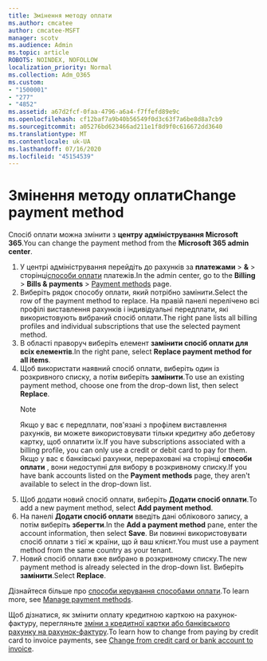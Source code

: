 ```yaml
---
title: Змінення методу оплати
ms.author: cmcatee
author: cmcatee-MSFT
manager: scotv
ms.audience: Admin
ms.topic: article
ROBOTS: NOINDEX, NOFOLLOW
localization_priority: Normal
ms.collection: Adm_O365
ms.custom:
- "1500001"
- "277"
- "4852"
ms.assetid: a67d2fcf-0faa-4796-a6a4-f7ffefd89e9c
ms.openlocfilehash: cf12baf7a9b40b56549f0d3c63f7a6be8d8a7cb9
ms.sourcegitcommit: a05276bd623466ad211e1f8d9f0c616672dd3640
ms.translationtype: MT
ms.contentlocale: uk-UA
ms.lasthandoff: 07/16/2020
ms.locfileid: "45154539"
---
```

# <a name="change-payment-method"></a><span data-ttu-id="8b474-102">Змінення методу оплати</span><span class="sxs-lookup"><span data-stu-id="8b474-102">Change payment method</span></span>

<span data-ttu-id="8b474-103">Спосіб оплати можна змінити з **центру адміністрування Microsoft 365**.</span><span class="sxs-lookup"><span data-stu-id="8b474-103">You can change the payment method from the **Microsoft 365 admin center**.</span></span>
  
1. <span data-ttu-id="8b474-104">У центрі адміністрування перейдіть до рахунків за **платежами**  >  **&**  >  сторінці[способи оплати](https://go.microsoft.com/fwlink/p/?linkid=2018806) платежів.</span><span class="sxs-lookup"><span data-stu-id="8b474-104">In the admin center, go to the **Billing** > **Bills & payments** > [Payment methods](https://go.microsoft.com/fwlink/p/?linkid=2018806) page.</span></span>
2. <span data-ttu-id="8b474-105">Виберіть рядок способу оплати, який потрібно замінити.</span><span class="sxs-lookup"><span data-stu-id="8b474-105">Select the row of the payment method to replace.</span></span> <span data-ttu-id="8b474-106">На правій панелі перелічено всі профілі виставлення рахунків і індивідуальні передплати, які використовують вибраний спосіб оплати.</span><span class="sxs-lookup"><span data-stu-id="8b474-106">The right pane lists all billing profiles and individual subscriptions that use the selected payment method.</span></span>
3. <span data-ttu-id="8b474-107">В області праворуч виберіть елемент **замінити спосіб оплати для всіх елементів**.</span><span class="sxs-lookup"><span data-stu-id="8b474-107">In the right pane, select **Replace payment method for all items**.</span></span>
4. <span data-ttu-id="8b474-108">Щоб використати наявний спосіб оплати, виберіть один із розкривного списку, а потім виберіть **замінити**.</span><span class="sxs-lookup"><span data-stu-id="8b474-108">To use an existing payment method, choose one from the drop-down list, then select **Replace**.</span></span>
    > [!NOTE]
    > <span data-ttu-id="8b474-109">Якщо у вас є передплати, пов'язані з профілем виставлення рахунків, ви можете використовувати тільки кредитну або дебетову картку, щоб оплатити їх.</span><span class="sxs-lookup"><span data-stu-id="8b474-109">If you have subscriptions associated with a billing profile, you can only use a credit or debit card to pay for them.</span></span> <span data-ttu-id="8b474-110">Якщо у вас є банківські рахунки, перераховані на сторінці **способи оплати** , вони недоступні для вибору в розкривному списку.</span><span class="sxs-lookup"><span data-stu-id="8b474-110">If you have bank accounts listed on the **Payment methods** page, they aren't available to select in the drop-down list.</span></span>
5. <span data-ttu-id="8b474-111">Щоб додати новий спосіб оплати, виберіть **Додати спосіб оплати**.</span><span class="sxs-lookup"><span data-stu-id="8b474-111">To add a new payment method, select **Add payment method**.</span></span>
6. <span data-ttu-id="8b474-112">На панелі **Додати спосіб оплати** введіть дані облікового запису, а потім виберіть **зберегти**.</span><span class="sxs-lookup"><span data-stu-id="8b474-112">In the **Add a payment method** pane, enter the account information, then select **Save**.</span></span> <span data-ttu-id="8b474-113">Ви повинні використовувати спосіб оплати з тієї ж країни, що й ваш клієнт.</span><span class="sxs-lookup"><span data-stu-id="8b474-113">You must use a payment method from the same country as your tenant.</span></span>
7. <span data-ttu-id="8b474-114">Новий спосіб оплати вже вибрано в розкривному списку.</span><span class="sxs-lookup"><span data-stu-id="8b474-114">The new payment method is already selected in the drop-down list.</span></span> <span data-ttu-id="8b474-115">Виберіть **замінити**.</span><span class="sxs-lookup"><span data-stu-id="8b474-115">Select **Replace**.</span></span>

<span data-ttu-id="8b474-116">Дізнайтеся більше про [способи керування способами оплати](https://docs.microsoft.com/microsoft-365/commerce/billing-and-payments/manage-payment-methods).</span><span class="sxs-lookup"><span data-stu-id="8b474-116">To learn more, see [Manage payment methods](https://docs.microsoft.com/microsoft-365/commerce/billing-and-payments/manage-payment-methods).</span></span>

<span data-ttu-id="8b474-117">Щоб дізнатися, як змінити оплату кредитною карткою на рахунок-фактуру, перегляньте [зміни з кредитної картки або банківського рахунку на рахунок-фактуру](https://docs.microsoft.com/microsoft-365/commerce/billing-and-payments/change-payment-method#change-from-credit-card-or-bank-account-to-invoice).</span><span class="sxs-lookup"><span data-stu-id="8b474-117">To learn how to change from paying by credit card to invoice payments, see [Change from credit card or bank account to invoice](https://docs.microsoft.com/microsoft-365/commerce/billing-and-payments/change-payment-method#change-from-credit-card-or-bank-account-to-invoice).</span></span>